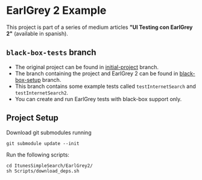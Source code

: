 # EarlGrey 2 Example

This project is part of a series of medium articles **"UI Testing con EarlGrey 2"** (available in spanish).

## `black-box-tests` branch

- The original project can be found in [initial-project](https://github.com/bastianX6/earlgrey-2-example/tree/01-initial-project) branch.
- The branch containing the project and EarlGrey 2 can be found in [black-box-setup](https://github.com/bastianX6/earlgrey-2-example/tree/02-black-box-setup) branch.
- This branch contains some example tests called `testInternetSearch` and `testInternetSearch2`.
- You can create and run EarlGrey tests with black-box support only.


## Project Setup

Download git submodules running

```shell
git submodule update --init
```

Run the following scripts:
```shell
cd ItunesSimpleSearch/EarlGrey2/
sh Scripts/download_deps.sh
```

